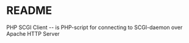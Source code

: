 README
======

PHP SCGI Client -- is PHP-script for connecting to SCGI-daemon over Apache HTTP Server

